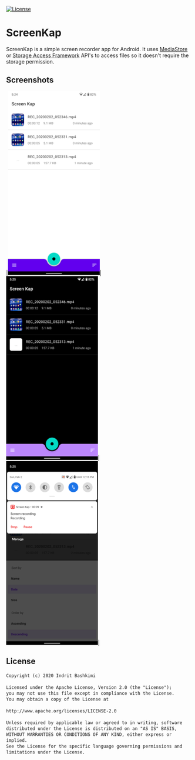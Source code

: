 [![License](https://img.shields.io/badge/license-Apache%202-4EB1BA.svg?style=flat-square)](https://www.apache.org/licenses/LICENSE-2.0.html)

# ScreenKap

ScreenKap is a simple screen recorder app for Android.
It uses [MediaStore](https://developer.android.com/reference/android/provider/MediaStore) or [Storage Access Framework](https://developer.android.com/guide/topics/providers/document-provider) API's to access files so it doesn't require the storage permission.


## Screenshots
|<img src="screenshots/home_light.png" width="250">|<img src="screenshots/home_dark.png" width="250">|<img src="screenshots/notification.png" width="250">|

## License
    Copyright (c) 2020 Indrit Bashkimi

    Licensed under the Apache License, Version 2.0 (the "License");
    you may not use this file except in compliance with the License.
    You may obtain a copy of the License at

    http://www.apache.org/licenses/LICENSE-2.0

    Unless required by applicable law or agreed to in writing, software
    distributed under the License is distributed on an "AS IS" BASIS,
    WITHOUT WARRANTIES OR CONDITIONS OF ANY KIND, either express or implied.
    See the License for the specific language governing permissions and
    limitations under the License.
